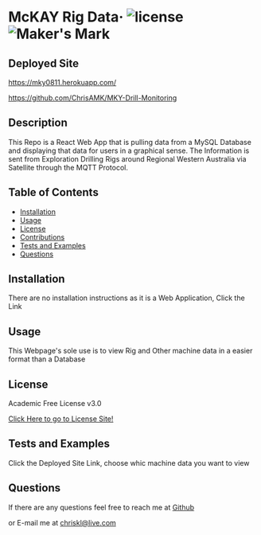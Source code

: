 # McKAY Rig Data&middot; ![license](https://img.shields.io/badge/license-Academic%20Free%20License%20v3.0-blue) ![Maker's Mark](https://img.shields.io/github/repo-size/ChrisAMK/README-Generator?style=plastic)

## Deployed Site
https://mky0811.herokuapp.com/

https://github.com/ChrisAMK/MKY-Drill-Monitoring

## Description 
This Repo is a React Web App that is pulling data from a MySQL Database and displaying that data for users in a graphical sense. The Information is sent from Exploration Drilling Rigs around Regional Western Australia via Satellite through the MQTT Protocol.

## Table of Contents 
* [Installation](#Installation)
* [Usage](#Usage)
* [License](#License)
* [Contributions](#Contributions)
* [Tests and Examples](#Tests)
* [Questions](#Questions)

## Installation <a name='Installation'></a> 
There are no installation instructions as it is a Web Application, Click the Link

## Usage <a name='Usage'></a> 
This Webpage's sole use is to view Rig and Other machine data in a easier format than a Database

## License <a name='License'></a> 
Academic Free License v3.0

[Click Here to go to License Site!](https://opensource.org/licenses/AFL-3.0)

## Tests and Examples <a name='Tests'></a> 
Click the Deployed Site Link, choose whic machine data you want to view

## Questions <a name='Questions'></a> 
If there are any questions feel free to reach me at [Github](https://github.com/ChrisAMK)

or E-mail me at chriskl@live.com